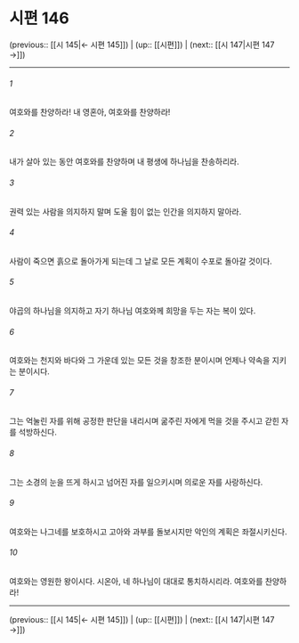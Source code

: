 # 시편 146

(previous:: [[시 145|← 시편 145]]) | (up:: [[시편]]) | (next:: [[시 147|시편 147 →]])

***




###### 1 

여호와를 찬양하라! 내 영혼아, 여호와를 찬양하라! 



###### 2 

내가 살아 있는 동안 여호와를 찬양하며 내 평생에 하나님을 찬송하리라. 



###### 3 

권력 있는 사람을 의지하지 말며 도울 힘이 없는 인간을 의지하지 말아라. 



###### 4 

사람이 죽으면 흙으로 돌아가게 되는데 그 날로 모든 계획이 수포로 돌아갈 것이다. 



###### 5 

야곱의 하나님을 의지하고 자기 하나님 여호와께 희망을 두는 자는 복이 있다. 



###### 6 

여호와는 천지와 바다와 그 가운데 있는 모든 것을 창조한 분이시며 언제나 약속을 지키는 분이시다. 



###### 7 

그는 억눌린 자를 위해 공정한 판단을 내리시며 굶주린 자에게 먹을 것을 주시고 갇힌 자를 석방하신다. 



###### 8 

그는 소경의 눈을 뜨게 하시고 넘어진 자를 일으키시며 의로운 자를 사랑하신다. 



###### 9 

여호와는 나그네를 보호하시고 고아와 과부를 돌보시지만 악인의 계획은 좌절시키신다. 



###### 10 

여호와는 영원한 왕이시다. 시온아, 네 하나님이 대대로 통치하시리라. 여호와를 찬양하라!

***

(previous:: [[시 145|← 시편 145]]) | (up:: [[시편]]) | (next:: [[시 147|시편 147 →]])
